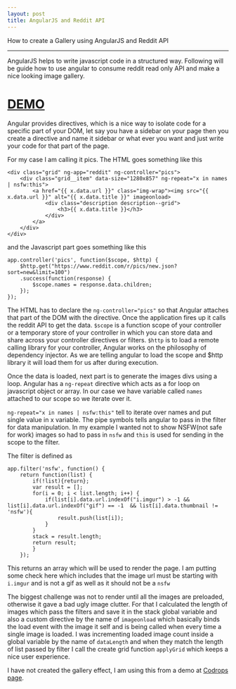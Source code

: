 ```yaml
---
layout: post
title: AngularJS and Reddit API
---
```


How to create a Gallery using AngularJS and Reddit API

-----

AngularJS helps to write javascript code in a structured way. Following will be guide how to use angular to consume reddit read only API and make a nice looking image gallery.

# [DEMO](https://github.com/thirdknife/reddit_pics)

Angular provides directives, which is a nice way to isolate code for a specific part of your DOM, let say you have a sidebar on your page then you create a directive and name it sidebar or what ever you want and just write your code for that part of the page.

For my case I am calling it pics. The HTML goes something like this

```
<div class="grid" ng-app="reddit" ng-controller="pics">
	<div class="grid__item" data-size="1280x857" ng-repeat="x in names | nsfw:this">
		<a href="{{ x.data.url }}" class="img-wrap"><img src="{{ x.data.url }}" alt="{{ x.data.title }}" imageonload>
			<div class="description description--grid">
				<h3>{{ x.data.title }}</h3>
			</div>
		</a>
	</div>
</div>
```

and the Javascript part goes something like this

```
app.controller('pics', function($scope, $http) {
	$http.get("https://www.reddit.com/r/pics/new.json?sort=new&limit=100")
	.success(function(response) {
		$scope.names = response.data.children;
	});
});
```

The HTML has to declare the `ng-controller="pics"` so that Angular attaches that part of the DOM with the directive. Once the application fires up it calls the reddit API to get the data. `$scope` is a function scope of your controller or a temporary store of your controller in which you can store data and share across your controller directives or filters. `$http` is to load a remote calling library for your controller, Angular works on the philosophy of dependency injector. As we are telling angular to load the scope and $http library it will load them for us after during execution.

Once the data is loaded, next part is to generate the images divs using a loop. Angular has a `ng-repeat` directive which acts as a for loop on javascript object or array. In our case we have variable called `names` attached to our scope so we iterate over it.

`ng-repeat="x in names | nsfw:this"` tell to iterate over names and put single value in x variable. The pipe symbols tells angular to pass in the filter for data manipulation. In my example I wanted not to show NSFW(not safe for work) images so had to pass in `nsfw` and `this` is used for sending in the scope to the filter.

The filter is defined as 

```
app.filter('nsfw', function() {
	return function(list) {
		if(!list){return};
		var result = [];
		for(i = 0; i < list.length; i++) {
			if(list[i].data.url.indexOf("i.imgur") > -1 && list[i].data.url.indexOf("gif") == -1  && list[i].data.thumbnail != 'nsfw'){
				result.push(list[i]);
			}
		}
		stack = result.length;
		return result;
		}
	});
```

This returns an array which will be used to render the page. I am putting some check here which includes that the image url must be starting with `i.imgur` and is not a gif as well as it should not be a `nsfw`

The biggest challenge was not to render until all the images are preloaded, otherwise it gave a bad ugly image clutter. For that I calculated the length of images which pass the filters and save it in the stack global variable and also a custom directive by the name of `imageonload` which basically binds the load event with the image it self and is being called when every time a single image is loaded. I was incrementing loaded image count inside a global variable by the name of `dataLength` and when they match the length of list passed by filter I call the create grid function `applyGrid` which keeps a nice user experience.

I have not created the gallery effect, I am using this from a demo at [Codrops page](http://tympanus.net/codrops/2015/10/15/effect-ideas-for-image-grids).


